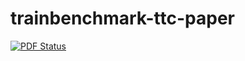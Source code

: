 # trainbenchmark-ttc-paper

[![PDF Status](https://www.sharelatex.com/github/repos/FTSRG/trainbenchmark-ttc-paper/builds/latest/badge.svg)](https://www.sharelatex.com/github/repos/FTSRG/trainbenchmark-ttc-paper/builds/latest/output.pdf)
